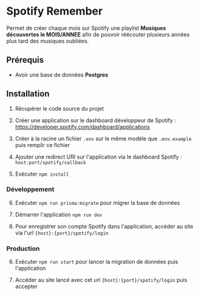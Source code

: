# Spotify Remember
Permet de créer chaque mois sur Spotify une playlist **Musiques découvertes le MOIS/ANNEE** afin de pouvoir réécouter plusieurs années plus tard des musiques oubliées.

## Prérequis
- Avoir une base de données **Postgres**

## Installation

1. Récupérer le code source du projet


2. Créer une application sur le dashboard développeur de Spotify : https://developer.spotify.com/dashboard/applications


3. Créer à la racine un fichier `.env` sur le même modèle que `.env.example` puis remplir ce fichier


4. Ajouter une redirect URI sur l'application via le dashboard Spotify : `host:port/spotify/callback`


5. Exécuter `npm install`

### Développement

6. Exécuter `npm run prisma:migrate` pour migrer la base de données


7. Démarrer l'application `npm run dev` 


8. Pour enregistrer son compte Spotify dans l'application, accéder
au site via l'url `{host}:{port}/spotify/login`

### Production

6. Exécuter `npm run start` pour lancer la migration de données puis l'application


7. Accéder au site lancé avec cet url `{host}:{port}/spotify/login` puis accepter
